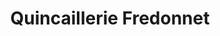---
title: "Quincaillerie Fredonnet"
url: /rochechouart/quincaillerie-fredonnet/
shop: matériel informatique
---